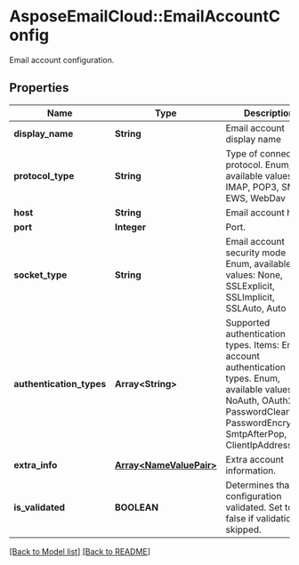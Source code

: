 # AsposeEmailCloud::EmailAccountConfig

Email account configuration.             

## Properties
Name | Type | Description | Notes
---- | ---- | ----------- | -----
**display_name** |**String** | Email account display name              | [optional] 
**protocol_type** |**String** | Type of connection protocol. Enum, available values: IMAP, POP3, SMTP, EWS, WebDav | 
**host** |**String** | Email account host.              | [optional] 
**port** |**Integer** | Port.              | [optional] 
**socket_type** |**String** | Email account security mode Enum, available values: None, SSLExplicit, SSLImplicit, SSLAuto, Auto | 
**authentication_types** |**Array&lt;String&gt;** | Supported authentication types.              Items: Email account authentication types. Enum, available values: NoAuth, OAuth2, PasswordCleartext, PasswordEncrypted, SmtpAfterPop, ClientIpAddress | [optional] 
**extra_info** |[**Array&lt;NameValuePair&gt;**](NameValuePair.md) | Extra account information.              | [optional] 
**is_validated** |**BOOLEAN** | Determines that configuration validated. Set to false if validation skipped.              | 


[[Back to Model list]](Models.md) [[Back to README]](README.md)
